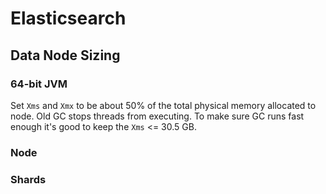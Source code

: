 # Elasticsearch
## Data Node Sizing
### 64-bit JVM
Set `Xms` and `Xmx` to be about 50% of the total physical memory allocated to node. Old GC stops threads from executing. To make sure GC runs fast enough it's good to keep the `Xms` <= 30.5 GB.
### Node
### Shards
